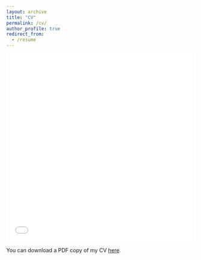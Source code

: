 ```yaml
---
layout: archive
title: "CV"
permalink: /cv/
author_profile: true
redirect_from:
  - /resume
---
```


<iframe src="/files/pdf/Resume.pdf" width="100%" height="500" frameborder="no" border="0" marginwidth="0" marginheight="0"></iframe>

You can download a PDF copy of my CV [here](/files/pdf/Resume.pdf).
